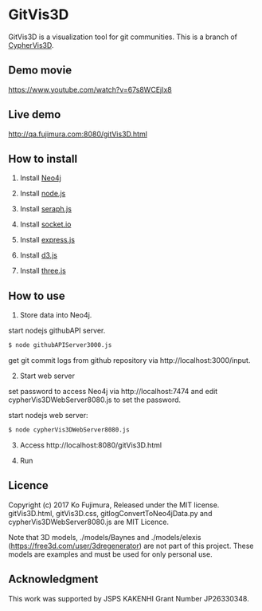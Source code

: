 # GitVis3D

GitVis3D is a visualization tool for git communities.
This is a branch of [CypherVis3D](https://github.com/kofujimura/cypherVis3D).

## Demo movie
https://www.youtube.com/watch?v=67s8WCEjIx8

## Live demo
http://qa.fujimura.com:8080/gitVis3D.html

## How to install

1. Install [Neo4j](http://neo4j.org)

2. Install [node.js](http://nodejs.org)

3. Install [seraph.js](https://github.com/brikteknologier/seraph)

4. Install [socket.io](http://socket.io/)

5. Install [express.js](https://expressjs.com/)

6. Install [d3.js](https://d3js.org/)

7. Install [three.js](https://threejs.org/)

## How to use

1. Store data into Neo4j.

start nodejs githubAPI server. 

   ```bash
   $ node githubAPIServer3000.js
   ```
get git commit logs from github repository via http://localhost:3000/input.

   
2. Start web server

set password to access Neo4j via http://localhost:7474 and edit cypherVis3DWebServer8080.js to set the password.

start nodejs web server:
   ```bash
   $ node cypherVis3DWebServer8080.js
   ```
   
3. Access http://localhost:8080/gitVis3D.html

4. Run

## Licence

Copyright (c) 2017 Ko Fujimura, Released under the MIT license.
gitVis3D.html, gitVis3D.css, gitlogConvertToNeo4jData.py and cypherVis3DWebServer8080.js are MIT Licence.

Note that 3D models, ./models/Baynes and ./models/elexis (https://free3d.com/user/3dregenerator) are not part of this project. These models are examples and must be used for only personal use.

## Acknowledgment

This work was supported by JSPS KAKENHI Grant Number JP26330348.

